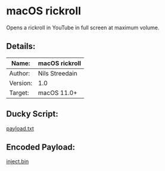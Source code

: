 # macOS rickroll
Opens a rickroll in YouTube in full screen at maximum volume.

## Details:
Name: | macOS rickroll
--- | ---
Author: | Nils Streedain
Version: | 1.0
Target: | macOS 11.0+

## Ducky Script:
[payload.txt](/macOS/rickroll/payload.txt)

## Encoded Payload:
[inject.bin](/macOS/rickroll/inject.bin)
